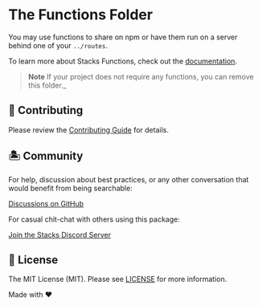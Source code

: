 # The Functions Folder

You may use functions to share on npm or have them run on a server behind one of your `../routes`.

To learn more about Stacks Functions, check out the [documentation](https://stacksjs.dev).

> **Note**
> If your project does not require any functions, you can remove this folder._

## 🚜 Contributing

Please review the [Contributing Guide](https://github.com/stacksjs/contributing) for details.

## 🏝 Community

For help, discussion about best practices, or any other conversation that would benefit from being searchable:

[Discussions on GitHub](https://github.com/stacksjs/stacks/discussions)

For casual chit-chat with others using this package:

[Join the Stacks Discord Server](https://discord.gg/stacksjs)

## 📄 License

The MIT License (MIT). Please see [LICENSE](../LICENSE.md) for more information.

Made with ❤️
